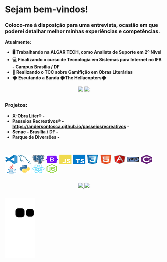 # Sejam bem-vindos!
 
### <b>Coloco-me à disposição para uma entrevista, ocasião em que poderei detalhar melhor minhas experiências e competências.

Atualmente: 
- 🖥️ Trabalhando na ALGAR TECH, como Analista de Suporte em 2º Nível
- 💻 Finalizando o curso de Tecnologia em Sistemas para Internet no IFB - Campus Brasília / DF
- 🎲 Realizando o TCC sobre Gamifição em Obras Literárias
- 🌩️ Escutando a Banda 🌩️The Hellacopters🌩️

<center>
<div>   
<a href = "mailto:andersontosca@hotmail.com"><img src="https://img.shields.io/badge/Microsoft_Outlook-0078D4?style=for-the-badge&logo=Microsoft-Outlook&logoColor=white" target="blank" rel="noopener noreferrer"></a>
<a href="https://br.linkedin.com/in/anderson-tosca-torres" target="_blank" rel="noopener noreferrer"><img src="https://img.shields.io/badge/-LinkedIn-%230077B5?style=for-the-badge&logo=linkedin&logoColor=white" target="_blank"></a> 
</div>
</center>

##
 
### Projetos:
- X-Obra Liter® -   
- Passeios Recreativos® - https://andersontosca.github.io/passeiosrecreativos -
- Senac - Brasília / DF -
- Parque de Diversões -  
 </br>

<div style="display: inline_block"><br>

<img align="center" alt="VSCode" height="30" width="40" src="https://raw.githubusercontent.com/devicons/devicon/master/icons/vscode/vscode-original.svg">

<img align="center" alt="MySQL" height="30" width="40" src="https://raw.githubusercontent.com/devicons/devicon/master/icons/mysql/mysql-original.svg">
<img align="center" alt="PostgreSQL" height="30" width="40" src="https://raw.githubusercontent.com/devicons/devicon/master/icons/postgresql/postgresql-original.svg">

<img align="center" alt="Bootstrap" height="30" width="40" src="https://raw.githubusercontent.com/devicons/devicon/master/icons/bootstrap/bootstrap-original.svg">
<img align="center" alt="JavaScript" height="30" width="40" src="https://raw.githubusercontent.com/devicons/devicon/master/icons/javascript/javascript-plain.svg">
<img align="center" alt="Iza-Ts" height="30" width="40" src="https://raw.githubusercontent.com/devicons/devicon/master/icons/typescript/typescript-plain.svg">
<img align="center" alt="CSS3" height="30" width="40" src="https://raw.githubusercontent.com/devicons/devicon/master/icons/css3/css3-original.svg">  
<img align="center" alt="HTML5" height="30" width="40" src="https://raw.githubusercontent.com/devicons/devicon/master/icons/html5/html5-original.svg">
<img align="center" alt="Iza-Python" height="30" width="40" src="https://raw.githubusercontent.com/devicons/devicon/master/icons/angularjs/angularjs-original.svg">

<img align="center" alt="PHP" height="30" width="40" src="https://raw.githubusercontent.com/devicons/devicon/master/icons/php/php-original.svg">  
<img align="center" alt="C#" height="30" width="40" src="https://raw.githubusercontent.com/devicons/devicon/master/icons/csharp/csharp-plain.svg"> 
<img align="center" alt="JAVA" height="30" width="40" src="https://raw.githubusercontent.com/devicons/devicon/master/icons/java/java-original.svg">     
<img align="center" alt="PHP" height="30" width="40" src="https://raw.githubusercontent.com/devicons/devicon/master/icons/python/python-original.svg">   
<img align="center" alt="Iza-React" height="30" width="40" src="https://raw.githubusercontent.com/devicons/devicon/master/icons/react/react-original.svg">
 <img align="center" alt="NodeJS" height="30" width="40" src="https://raw.githubusercontent.com/devicons/devicon/master/icons/nodejs/nodejs-plain.svg"> 
</div>

##

<div align="center">
  <a href="https://github.com/andersontosca">
  <img height="150em" src="https://github-readme-stats.vercel.app/api?username=andersontosca&show_icons=true&theme=onedark&include_all_commits=true&count_private=true"/>
  <img height="150em" src="https://github-readme-stats.vercel.app/api/top-langs/?username=andersontosca&layout=compact&langs_count=7&theme=onedark"/>
</div>
 
 ##
  ![Snake animation](https://github.com/andersontosca/andersontosca/blob/output/github-contribution-grid-snake.svg)
 ##
 
 </b>
 
